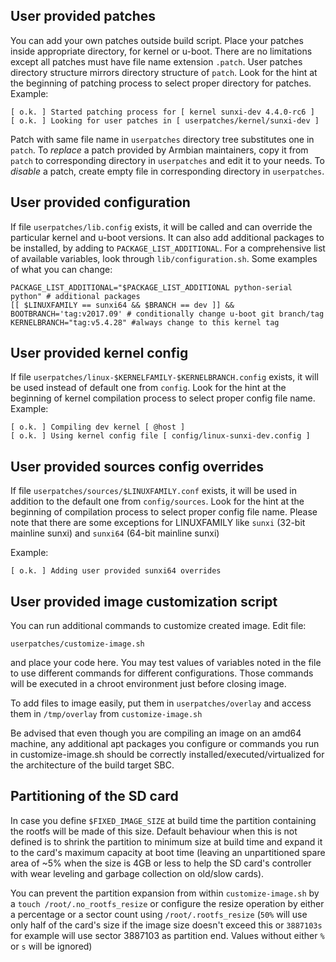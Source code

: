 ## User provided patches
You can add your own patches outside build script. Place your patches inside appropriate directory, for kernel or u-boot. There are no limitations except all patches must have file name extension `.patch`. User patches directory structure mirrors directory structure of `patch`. Look for the hint at the beginning of patching process to select proper directory for patches. Example:

    [ o.k. ] Started patching process for [ kernel sunxi-dev 4.4.0-rc6 ]
    [ o.k. ] Looking for user patches in [ userpatches/kernel/sunxi-dev ]

Patch with same file name in `userpatches` directory tree substitutes one in `patch`. To _replace_ a patch provided by Armbian maintainers, copy it from `patch` to corresponding directory in `userpatches` and edit it to your needs. To _disable_ a patch, create empty file in corresponding directory in `userpatches`.

## User provided configuration
If file `userpatches/lib.config` exists, it will be called and can override the particular kernel and u-boot versions. It can also add additional packages to be installed, by adding to `PACKAGE_LIST_ADDITIONAL`. For a comprehensive list of available variables, look through  `lib/configuration.sh`. Some examples of what you can change:

    PACKAGE_LIST_ADDITIONAL="$PACKAGE_LIST_ADDITIONAL python-serial python" # additional packages
    [[ $LINUXFAMILY == sunxi64 && $BRANCH == dev ]] && BOOTBRANCH='tag:v2017.09' # conditionally change u-boot git branch/tag
    KERNELBRANCH="tag:v5.4.28" #always change to this kernel tag

## User provided kernel config
If file `userpatches/linux-$KERNELFAMILY-$KERNELBRANCH.config` exists, it will be used instead of default one from `config`. Look for the hint at the beginning of kernel compilation process to select proper config file name. Example:

    [ o.k. ] Compiling dev kernel [ @host ]
    [ o.k. ] Using kernel config file [ config/linux-sunxi-dev.config ]

## User provided sources config overrides
If file `userpatches/sources/$LINUXFAMILY.conf` exists, it will be used in addition to the default one from `config/sources`. Look for the hint at the beginning of compilation process to select proper config file name.
Please note that there are some exceptions for LINUXFAMILY like `sunxi` (32-bit mainline sunxi) and `sunxi64` (64-bit mainline sunxi)

Example:
	
	[ o.k. ] Adding user provided sunxi64 overrides
	
## User provided image customization script
You can run additional commands to customize created image. Edit file:

    userpatches/customize-image.sh

and place your code here. You may test values of variables noted in the file to use different commands for different configurations. Those commands will be executed in a chroot environment just before closing image.

To add files to image easily, put them in `userpatches/overlay` and access them in `/tmp/overlay` from `customize-image.sh`

Be advised that even though you are compiling an image on an amd64 machine, any additional apt packages you configure or commands you run in customize-image.sh should be correctly installed/executed/virtualized for the architecture of the build target SBC. 

## Partitioning of the SD card

In case you define `$FIXED_IMAGE_SIZE` at build time the partition containing the rootfs will be made of this size. Default behaviour when this is not defined is to shrink the partition to minimum size at build time and expand it to the card's maximum capacity at boot time (leaving an unpartitioned spare area of ~5% when the size is 4GB or less to help the SD card's controller with wear leveling and garbage collection on old/slow cards).

You can prevent the partition expansion from within `customize-image.sh` by a `touch /root/.no_rootfs_resize` or configure the resize operation by either a percentage or a sector count using `/root/.rootfs_resize` (`50%` will use only half of the card's size if the image size doesn't exceed this or `3887103s` for example will use sector 3887103 as partition end. Values without either `%` or `s` will be ignored)
